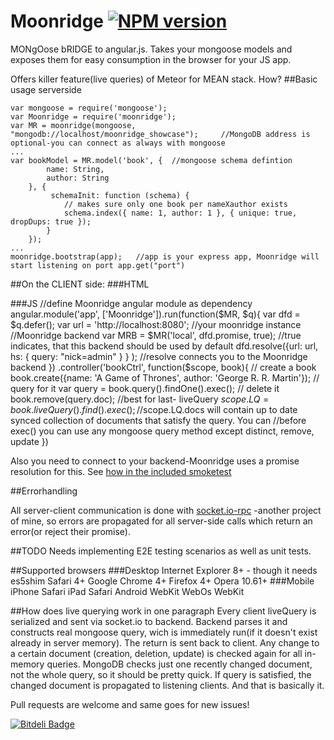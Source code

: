 Moonridge   [![NPM version](https://badge.fury.io/js/moonridge.png)](http://badge.fury.io/js/moonridge)
=========

MONgOose bRIDGE to angular.js. Takes your mongoose models and exposes them for easy consumption in the browser for your JS app.

Offers killer feature(live queries) of Meteor for MEAN stack. How?
##Basic usage serverside

    var mongoose = require('mongoose');
    var Moonridge = require('moonridge');
    var MR = moonridge(mongoose, "mongodb://localhost/moonridge_showcase");		//MongoDB address is optional-you can connect as always with mongoose
    ...
    var bookModel = MR.model('book', {  //mongoose schema defintion
            name: String,
            author: String
        }, {
             schemaInit: function (schema) {
                // makes sure only one book per nameXauthor exists
                schema.index({ name: 1, author: 1 }, { unique: true, dropDups: true });
            }
        });
    ...
    moonridge.bootstrap(app);	//app is your express app, Moonridge will start listening on port app.get("port")

##On the CLIENT side:
###HTML
	<!--You need to use mr-controller instead of ng-controller-->
    <div mr-controller="bookCtrl" mr-models="book"><!--You can load any number of models you like, separate them by commas-->
        <div ng-repeat="book in LQ.docs">
            <!-- regular angular templating -->
        </div>
    </div>
    <!--include client side script after angular-->
    <script type="text/javascript" src="/moonridge-angular-client.js"></script>
###JS
    //define Moonridge angular module as dependency
	angular.module('app', ['Moonridge']).run(function($MR, $q){
		var dfd = $q.defer();
        var url = 'http://localhost:8080';	//your moonridge instance
		//Moonridge backend
		var MRB = $MR('local', dfd.promise, true);  //true indicates, that this backend should be used by default
		dfd.resolve({url: url, hs: { query: "nick=admin" } } );	//resolve connects you to the Moonridge backend
	})
    .controller('bookCtrl', function($scope, book){
        // create a book
        book.create({name: 'A Game of Thrones', author: 'George R. R. Martin'});
        // query for it
        var query = book.query().findOne().exec();
        // delete it
        book.remove(query.doc);
        //best for last- liveQuery
        $scope.LQ = book.liveQuery().find().exec();
        //$scope.LQ.docs will contain up to date synced collection of documents that satisfy the query. You can
        //before exec() you can use any mongoose query method except distinct, remove, update
    })
    
Also you need to connect to your backend-Moonridge uses a promise resolution for this. See [how in the included smoketest](https://github.com/capaj/Moonridge/blob/8faf7ad4b7c6c0301d70c3d8a346348d2b21e86d/e2e-smoketest/mr-test-ctrl.js#L84)

##Errorhandling

All server-client communication is done with [socket.io-rpc](https://github.com/capaj/socket.io-rpc) -another project of mine, so errors are propagated for all server-side calls which return an error(or reject their promise).

##TODO
Needs implementing E2E testing scenarios as well as unit tests.

##Supported browsers
###Desktop
    Internet Explorer 8+ - though it needs es5shim
    Safari 4+
    Google Chrome 4+
    Firefox 4+
    Opera 10.61+
###Mobile
    iPhone Safari
    iPad Safari
    Android WebKit
    WebOs WebKit
    
##How does live querying work in one paragraph
Every client liveQuery is serialized and sent via socket.io to backend. Backend parses it and constructs real mongoose query, wich is immediately run(if it doesn't exist already in server memory). The return is sent back to client. Any change to a certain document (creation, deletion, update) is checked again for all in-memory queries. MongoDB checks just one recently changed document, not the whole query, so it should be pretty quick. If query is satisfied, the changed document is propagated to listening clients. And that is basically it.

Pull requests are welcome and same goes for new issues!

[![Bitdeli Badge](https://d2weczhvl823v0.cloudfront.net/capaj/moonridge/trend.png)](https://bitdeli.com/free "Bitdeli Badge")


